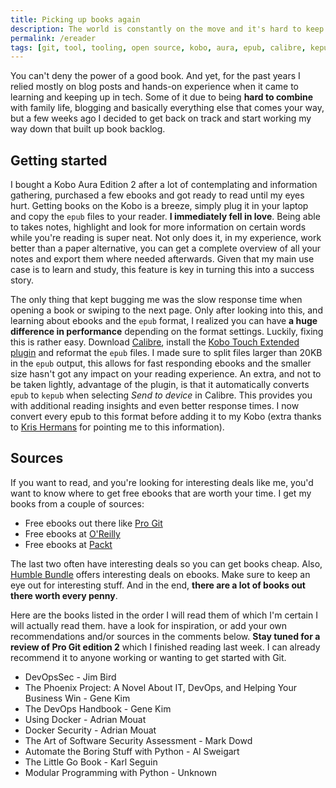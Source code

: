 ```yaml
---
title: Picking up books again
description: The world is constantly on the move and it's hard to keep up. Educating yourself is key.
permalink: /ereader
tags: [git, tool, tooling, open source, kobo, aura, epub, calibre, kepub, ebooks, ebook, IT, education, tech]
---
```


You can't deny the power of a good book. And yet, for the past years I relied mostly on blog posts and hands-on experience when it came to learning and keeping up in tech. Some of it due to being **hard to combine** with family life, blogging and basically everything else that comes your way, but a few weeks ago I decided to get back on track and start working my way down that built up book backlog.

## Getting started

I bought a Kobo Aura Edition 2 after a lot of contemplating and information gathering, purchased a few ebooks and got ready to read until my eyes hurt. Getting books on the Kobo is a breeze, simply plug it in your laptop and copy the `epub` files to your reader. **I immediately fell in love**. Being able to takes notes, highlight and look for more information on certain words while you're reading is super neat. Not only does it, in my experience, work better than a paper alternative, you can get a complete overview of all your notes and export them where needed afterwards. Given that my main use case is to learn and study, this feature is key in turning this into a success story.

The only thing that kept bugging me was the slow response time when opening a book or swiping to the next page. Only after looking into this, and learning about ebooks and the `epub` format, I realized you can have **a huge difference in performance** depending on the format settings. Luckily, fixing this is rather easy. Download <a href="https://github.com/kovidgoyal/calibre" target="_blank">Calibre</a>, install the <a href="https://www.mobileread.com/forums/showthread.php?t=211135" target="_blank">Kobo Touch Extended plugin</a> and reformat the `epub` files. I made sure to split files larger than 20KB in the `epub` output, this allows for fast responding ebooks and the smaller size hasn't got any impact on your reading experience. An extra, and not to be taken lightly, advantage of the plugin, is that it automatically converts `epub` to `kepub` when selecting _Send to device_ in Calibre. This provides you with additional reading insights and even better response times. I now convert every epub to this format before adding it to my Kobo (extra thanks to <a href="https://twitter.com/krishermans?lang=en" target="_blank">Kris Hermans</a> for pointing me to this information).

## Sources

If you want to read, and you're looking for interesting deals like me, you'd want to know where to get free ebooks that are worth your time. I get my books from a couple of sources:

- Free ebooks out there like <a href="https://github.com/progit/progit2" target="_blank">Pro Git</a>
- Free ebooks at <a href="http://www.oreilly.com/programming/free/" target="_blank">O'Reilly</a>
- Free ebooks at <a href="https://www.packtpub.com/packt/offers/free-learning" target="_blank">Packt</a>

The last two often have interesting deals so you can get books cheap. Also, <a href="https://www.humblebundle.com/books" target="_blank">Humble Bundle</a> offers interesting deals on ebooks. Make sure to keep an eye out for interesting stuff. And in the end, **there are a lot of books out there worth every penny**.

Here are the books listed in the order I will read them of which I'm certain I will actually read them. have a look for inspiration, or add your own recommendations and/or sources in the comments below. **Stay tuned for a review of Pro Git edition 2** which I finished reading last week. I can already recommend it to anyone working or wanting to get started with Git.

- DevOpsSec - Jim Bird
- The Phoenix Project: A Novel About IT, DevOps, and Helping Your Business Win - Gene Kim
- The DevOps Handbook - Gene Kim
- Using Docker - Adrian Mouat
- Docker Security - Adrian Mouat
- The Art of Software Security Assessment - Mark Dowd
- Automate the Boring Stuff with Python - Al Sweigart
- The Little Go Book - Karl Seguin
- Modular Programming with Python - Unknown